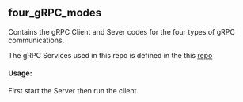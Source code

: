 ## four_gRPC_modes
Contains the gRPC Client and Sever codes for the four types of gRPC communications.

The gRPC Services used in this repo is defined in the this [repo](https://github.com/LogeshVel/simple_gRPC)


#### Usage:
  
  First start the Server then run the client.